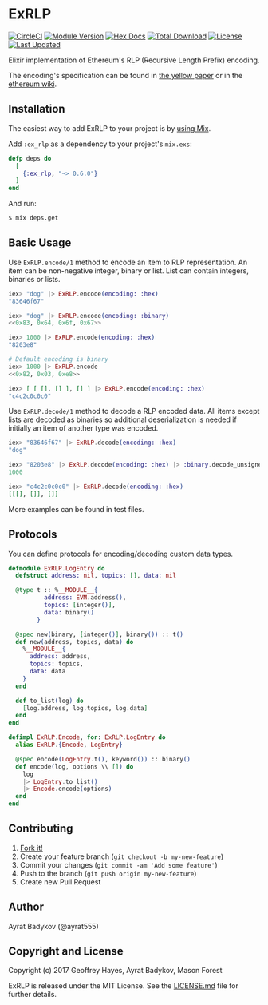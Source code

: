 # ExRLP

[![CircleCI](https://circleci.com/gh/mana-ethereum/ex_rlp.svg?style=svg)](https://circleci.com/gh/mana-ethereum/ex_rlp)
[![Module Version](https://img.shields.io/hexpm/v/ex_rlp.svg)](https://hex.pm/packages/ex_rlp)
[![Hex Docs](https://img.shields.io/badge/hex-docs-lightgreen.svg)](https://hexdocs.pm/ex_rlp/)
[![Total Download](https://img.shields.io/hexpm/dt/ex_rlp.svg)](https://hex.pm/packages/ex_rlp)
[![License](https://img.shields.io/hexpm/l/ex_rlp.svg)](https://github.com/mana-ethereum/ex_rlp/blob/master/LICENSE)
[![Last Updated](https://img.shields.io/github/last-commit/mana-ethereum/ex_rlp.svg)](https://github.com/mana-ethereum/ex_rlp/commits/master)

Elixir implementation of Ethereum's RLP (Recursive Length Prefix) encoding.

The encoding's specification can be found in [the yellow paper](http://yellowpaper.io/) or in the [ethereum wiki](https://github.com/ethereum/wiki/wiki/RLP).

## Installation

The easiest way to add ExRLP to your project is by [using Mix](http://elixir-lang.org/getting-started/mix-otp/introduction-to-mix.html).

Add `:ex_rlp` as a dependency to your project's `mix.exs`:

```elixir
defp deps do
  [
    {:ex_rlp, "~> 0.6.0"}
  ]
end
```

And run:

```bash
$ mix deps.get
```

## Basic Usage

Use `ExRLP.encode/1` method to encode an item to RLP representation. An item can be non-negative integer, binary or list. List can contain integers, binaries or lists.

```elixir
iex> "dog" |> ExRLP.encode(encoding: :hex)
"83646f67"

iex> "dog" |> ExRLP.encode(encoding: :binary)
<<0x83, 0x64, 0x6f, 0x67>>

iex> 1000 |> ExRLP.encode(encoding: :hex)
"8203e8"

# Default encoding is binary
iex> 1000 |> ExRLP.encode
<<0x82, 0x03, 0xe8>>

iex> [ [ [], [] ], [] ] |> ExRLP.encode(encoding: :hex)
"c4c2c0c0c0"
```

Use `ExRLP.decode/1` method to decode a RLP encoded data. All items except lists are decoded as binaries so additional deserialization is needed if initially an item of another type was encoded.


```elixir
iex> "83646f67" |> ExRLP.decode(encoding: :hex)
"dog"

iex> "8203e8" |> ExRLP.decode(encoding: :hex) |> :binary.decode_unsigned
1000

iex> "c4c2c0c0c0" |> ExRLP.decode(encoding: :hex)
[[[], []], []]
```

More examples can be found in test files.

## Protocols

You can define protocols for encoding/decoding custom data types.

```elixir
defmodule ExRLP.LogEntry do
  defstruct address: nil, topics: [], data: nil

  @type t :: %__MODULE__{
          address: EVM.address(),
          topics: [integer()],
          data: binary()
        }

  @spec new(binary, [integer()], binary()) :: t()
  def new(address, topics, data) do
    %__MODULE__{
      address: address,
      topics: topics,
      data: data
    }
  end

  def to_list(log) do
    [log.address, log.topics, log.data]
  end
end

defimpl ExRLP.Encode, for: ExRLP.LogEntry do
  alias ExRLP.{Encode, LogEntry}

  @spec encode(LogEntry.t(), keyword()) :: binary()
  def encode(log, options \\ []) do
    log
    |> LogEntry.to_list()
    |> Encode.encode(options)
  end
end
```

## Contributing

1. [Fork it!](https://github.com/exthereum/ex_rlp/fork)
2. Create your feature branch (`git checkout -b my-new-feature`)
3. Commit your changes (`git commit -am 'Add some feature'`)
4. Push to the branch (`git push origin my-new-feature`)
5. Create new Pull Request

## Author

Ayrat Badykov (@ayrat555)

## Copyright and License

Copyright (c) 2017 Geoffrey Hayes, Ayrat Badykov, Mason Forest

ExRLP is released under the MIT License. See the [LICENSE.md](./LICENSE.md) file
for further details.
